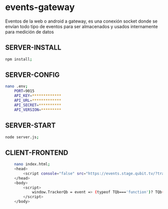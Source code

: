 # events-gateway

Eventos de la web o android a gateway, es una conexión socket donde se envían todo tipo de eventos para ser almacenados y usados  internamente para medición de datos

## SERVER-INSTALL
```bash
npm install;
```
## SERVER-CONFIG
```bash
nano .env;
	PORT=9015
	API_KEY=*************
	API_URL=*************
	API_SECRET=**********
	API_VERSION=*********
```
## SERVER-START
```bash
node server.js;
```
## CLIENT-FRONTEND
```bash
	nano index.html;
	<head>
		<script console="false" src="https://events.stage.qubit.tv/?tracker=WEB-RDEWFQS"></script>
	</head>
	<body>
      	<script>
        	window.TrackerQb = event => (typeof TQb==='function')? TQb(event) : null;
	    </script>
	</body>
```

